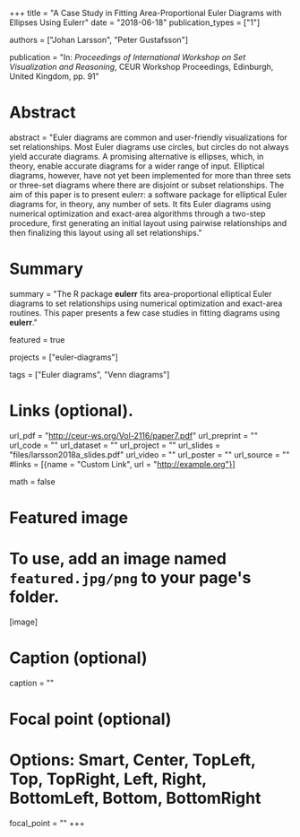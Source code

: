 +++
title = "A Case Study in Fitting Area-Proportional Euler Diagrams with Ellipses Using Eulerr"
date = "2018-06-18"
publication_types = ["1"]

authors = ["Johan Larsson", "Peter Gustafsson"]

publication = "In: *Proceedings of International Workshop on Set Visualization and Reasoning*, CEUR Workshop Proceedings, Edinburgh, United Kingdom, pp. 91"

# Abstract
abstract = "Euler diagrams are common and user-friendly visualizations for set relationships. Most Euler diagrams use circles, but circles do not always   yield accurate diagrams. A promising alternative is ellipses, which, in theory, enable accurate diagrams for a wider range of input. Elliptical diagrams, however, have not yet been implemented for more than three sets or three-set diagrams where there are disjoint or subset relationships. The aim of this paper is to present eulerr: a software package for elliptical Euler diagrams for, in theory, any number of sets. It fits Euler diagrams using numerical optimization and exact-area algorithms through a two-step procedure, first generating an initial layout using pairwise relationships and then finalizing this layout using all set relationships."

# Summary
summary = "The R package **eulerr** fits area-proportional elliptical Euler diagrams to set relationships using numerical optimization and exact-area routines. This paper presents a few case studies in fitting diagrams using **eulerr**."

featured = true

projects = ["euler-diagrams"]

tags = ["Euler diagrams", "Venn diagrams"]

# Links (optional).
url_pdf = "http://ceur-ws.org/Vol-2116/paper7.pdf"
url_preprint = ""
url_code = ""
url_dataset = ""
url_project = ""
url_slides = "files/larsson2018a_slides.pdf"
url_video = ""
url_poster = ""
url_source = ""
#links = [{name = "Custom Link", url = "http://example.org"}]

math = false

# Featured image
# To use, add an image named `featured.jpg/png` to your page's folder. 
[image]
  # Caption (optional)
  caption = ""
  # Focal point (optional)
  # Options: Smart, Center, TopLeft, Top, TopRight, Left, Right, BottomLeft, Bottom, BottomRight
  focal_point = ""
+++
